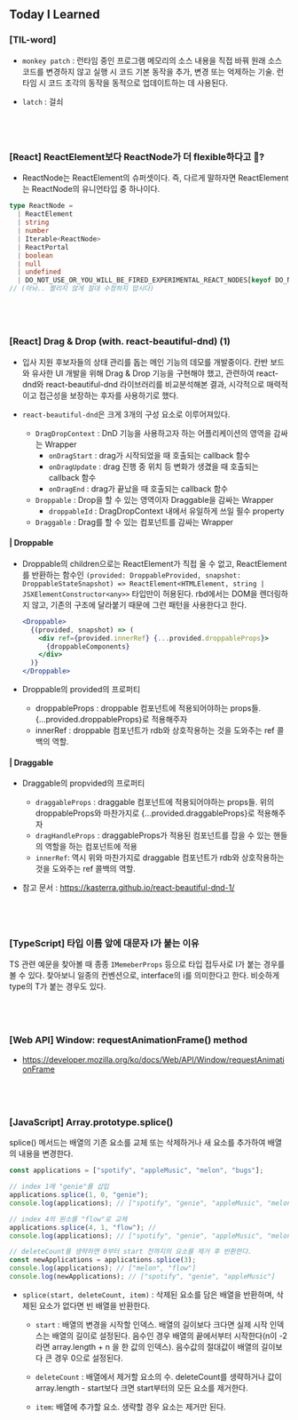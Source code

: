 ## Today I Learned

### [TIL-word]

- `monkey patch` : 런타임 중인 프로그램 메모리의 소스 내용을 직접 바꿔 원래 소스코드를 변경하지 않고 실행 시 코드 기본 동작을 추가, 변경 또는 억제하는 기술. 런타임 시 코드 조각의 동작을 동적으로 업데이트하는 데 사용된다.

* `latch` : 걸쇠

## <br />

### [React] ReactElement보다 ReactNode가 더 flexible하다고 👀?

- ReactNode는 ReactElement의 슈퍼셋이다. 즉, 다르게 말하자면 ReactElement는 ReactNode의 유니언타입 중 하나이다.

```ts
type ReactNode =
  | ReactElement
  | string
  | number
  | Iterable<ReactNode>
  | ReactPortal
  | boolean
  | null
  | undefined
  | DO_NOT_USE_OR_YOU_WILL_BE_FIRED_EXPERIMENTAL_REACT_NODES[keyof DO_NOT_USE_OR_YOU_WILL_BE_FIRED_EXPERIMENTAL_REACT_NODES];
// (아놔.. 짤리지 않게 절대 수정하지 맙시다)
```

## <br />

### [React] Drag & Drop (with. react-beautiful-dnd) (1)

- 입사 지원 후보자들의 상태 관리를 돕는 메인 기능의 데모를 개발중이다. 칸반 보드와 유사한 UI 개발을 위해 Drag & Drop 기능을 구현해야 했고, 관련하여 react-dnd와 react-beautiful-dnd 라이브러리를 비교분석해본 결과, 시각적으로 매력적이고 접근성을 보장하는 후자를 사용하기로 했다.

- `react-beautiful-dnd`은 크게 3개의 구성 요소로 이루어져있다.

  - `DragDropContext` : DnD 기능을 사용하고자 하는 어플리케이션의 영역을 감싸는 Wrapper
    - `onDragStart` : drag가 시작되었을 때 호출되는 callback 함수
    - `onDragUpdate` : drag 진행 중 위치 등 변화가 생겼을 때 호출되는 callback 함수
    - `onDragEnd` : drag가 끝났을 때 호출되는 callback 함수
  - `Droppable` : Drop을 할 수 있는 영역이자 Draggable을 감싸는 Wrapper
    - `droppableId` : DragDropContext 내에서 유일하게 쓰일 필수 property
  - `Draggable` : Drag를 할 수 있는 컴포넌트를 감싸는 Wrapper

#### | Droppable

- Droppable의 children으로는 ReactElement가 직접 올 수 없고, ReactElement를 반환하는 함수인
  `(provided: DroppableProvided, snapshot: DroppableStateSnapshot) => ReactElement<HTMLElement, string | JSXElementConstructor<any>>` 타입만이 허용된다. rbd에서는 DOM을 렌더링하지 않고, 기존의 구조에 달라붙기 때문에 그런 패턴을 사용한다고 한다.

  ```jsx
  <Droppable>
    {(provided, snapshot) => (
      <div ref={provided.innerRef} {...provided.droppableProps}>
        {droppableComponents}
      </div>
    )}
  </Droppable>
  ```

* Droppable의 provided의 프로퍼티

  - droppableProps : droppable 컴포넌트에 적용되어야하는 props들. {...provided.droppableProps}로 적용해주자
  - innerRef : droppable 컴포넌트가 rdb와 상호작용하는 것을 도와주는 ref 콜백의 역할.

#### | Draggable

- Draggable의 propvided의 프로퍼티

  - `draggableProps` : draggable 컴포넌트에 적용되어야하는 props들. 위의 droppableProps와 마찬가지로 {...provided.draggableProps}로 적용해주자
  - `dragHandleProps` : draggableProps가 적용된 컴포넌트를 잡을 수 있는 핸들의 역할을 하는 컴포넌트에 적용
  - `innerRef`: 역시 위와 마찬가지로 draggable 컴포넌트가 rdb와 상호작용하는 것을 도와주는 ref 콜백의 역할.

* 참고 문서 : https://kasterra.github.io/react-beautiful-dnd-1/

## <br />

### [TypeScript] 타입 이름 앞에 대문자 I가 붙는 이유

TS 관련 예문을 찾아볼 때 종종 `IMemeberProps` 등으로 타입 접두사로 I가 붙는 경우를 볼 수 있다. 찾아보니 일종의 컨벤션으로, interface의 i를 의미한다고 한다. 비슷하게 type의 T가 붙는 경우도 있다.

## <br />

### [Web API] Window: requestAnimationFrame() method

- https://developer.mozilla.org/ko/docs/Web/API/Window/requestAnimationFrame

## <br />

### [JavaScript] Array.prototype.splice()

splice() 메서드는 배열의 기존 요소를 교체 또는 삭제하거나 새 요소를 추가하여 배열의 내용을 변경한다.

```js
const applications = ["spotify", "appleMusic", "melon", "bugs"];

// index 1에 "genie"를 삽입
applications.splice(1, 0, "genie");
console.log(applications); // ["spotify", "genie", "appleMusic", "melon", "bugs"]

// index 4의 원소를 "flow"로 교체
applications.splice(4, 1, "flow"); //
console.log(applications); // ["spotify", "genie", "appleMusic", "melon", "flow"]

// deleteCount를 생략하면 0부터 start 전까지의 요소를 제거 후 반환한다.
const newApplications = applications.splice(3);
console.log(applications); // ["melon", "flow"]
console.log(newApplications); // ["spotify", "genie", "appleMusic"]
```

- `splice(start, deleteCount, item)` : 삭제된 요소를 담은 배열을 반환하며, 삭제된 요소가 없다면 빈 배열을 반환한다.

  - `start` : 배열의 변경을 시작할 인덱스. 배열의 길이보다 크다면 실제 시작 인덱스는 배열의 길이로 설정된다. 음수인 경우 배열의 끝에서부터 시작한다(n이 -2라면 array.length + n 을 한 값의 인덱스). 음수값의 절대값이 배열의 길이보다 큰 경우 0으로 설정된다.

  - `deleteCount` : 배열에서 제거할 요소의 수. deleteCount를 생략하거나 값이 array.length - start보다 크면 start부터의 모든 요소를 제거한다.

  - `item`: 배열에 추가할 요소. 생략할 경우 요소는 제거만 된다.
